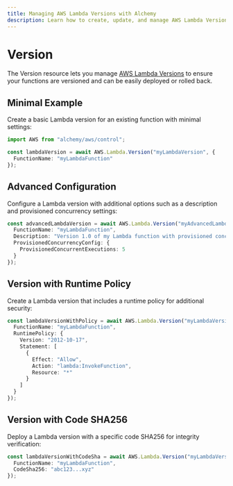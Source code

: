 ```yaml
---
title: Managing AWS Lambda Versions with Alchemy
description: Learn how to create, update, and manage AWS Lambda Versions using Alchemy Cloud Control.
---
```


# Version

The Version resource lets you manage [AWS Lambda Versions](https://docs.aws.amazon.com/lambda/latest/userguide/) to ensure your functions are versioned and can be easily deployed or rolled back.

## Minimal Example

Create a basic Lambda version for an existing function with minimal settings:

```ts
import AWS from "alchemy/aws/control";

const lambdaVersion = await AWS.Lambda.Version("myLambdaVersion", {
  FunctionName: "myLambdaFunction"
});
```

## Advanced Configuration

Configure a Lambda version with additional options such as a description and provisioned concurrency settings:

```ts
const advancedLambdaVersion = await AWS.Lambda.Version("myAdvancedLambdaVersion", {
  FunctionName: "myLambdaFunction",
  Description: "Version 1.0 of my Lambda function with provisioned concurrency.",
  ProvisionedConcurrencyConfig: {
    ProvisionedConcurrentExecutions: 5
  }
});
```

## Version with Runtime Policy

Create a Lambda version that includes a runtime policy for additional security:

```ts
const lambdaVersionWithPolicy = await AWS.Lambda.Version("myLambdaVersionWithPolicy", {
  FunctionName: "myLambdaFunction",
  RuntimePolicy: {
    Version: "2012-10-17",
    Statement: [
      {
        Effect: "Allow",
        Action: "lambda:InvokeFunction",
        Resource: "*"
      }
    ]
  }
});
```

## Version with Code SHA256

Deploy a Lambda version with a specific code SHA256 for integrity verification:

```ts
const lambdaVersionWithCodeSha = await AWS.Lambda.Version("myLambdaVersionWithCodeSha", {
  FunctionName: "myLambdaFunction",
  CodeSha256: "abc123...xyz"
});
```